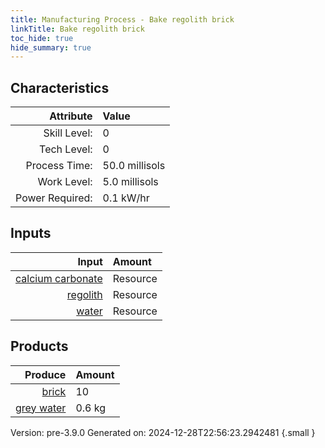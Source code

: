 ```yaml
---
title: Manufacturing Process - Bake regolith brick
linkTitle: Bake regolith brick
toc_hide: true
hide_summary: true
---
```



## Characteristics

| Attribute      | Value |
|--------:|:------|
|Skill Level:|0|
|Tech Level:|0|
|Process Time:|50.0 millisols|
|Work Level:|5.0 millisols|
|Power Required:|0.1 kW/hr|

## Inputs

| Input      | Amount |
|--------:|:------|
|[calcium carbonate](/docs/definitions/resource/calcium-carbonate)|Resource|2.6 kg|
|[regolith](/docs/definitions/resource/regolith)|Resource|30.0 kg|
|[water](/docs/definitions/resource/water)|Resource|1.0 kg|

## Products


| Produce      | Amount |
|--------:|:------|
|[brick](/docs/definitions/part/brick)|10|
|[grey water](/docs/definitions/resource/grey-water)|0.6 kg|


Version: pre-3.9.0 Generated on: 2024-12-28T22:56:23.2942481
{.small }

